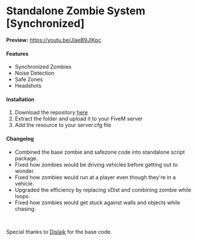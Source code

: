 <h1>Standalone Zombie System [Synchronized]</h1>

<strong>Preview:</strong> https://youtu.be/JlaeB9JIKpc

<h4>Features</h4>

<ul>
    <li>Synchronized Zombies</li>
    <li>Noise Detection</li>
    <li>Safe Zones</li>
    <li>Headshots</li>
</ul>

<h4>Installation</h4>

<ol>
  <li>Download the repository <a href="https://github.com/WeponzTV/Standalone-Zombie-System">here</a></li>
  <li>Extract the folder and upload it to your FiveM server</li>
  <li>Add the resource to your server.cfg file</li>
</ol>

<h4>Changelog</h4>

<ul>
  <li>Combined the base zombie and safezone code into standalone script package.</li>
  <li>Fixed how zombies would be driving vehicles before getting out to wonder.</li>
  <li>Fixed how zombies would run at a player even though they're in a vehicle.</li>
  <li>Upgraded the efficiency by replacing vDist and combining zombie while loops.</li>
  <li>Fixed how zombies would get stuck against walls and objects while chasing.</li>
</ul>

<br>

Special thanks to <a href="https://github.com/Dislaik">Dislaik</a> for the base code.
